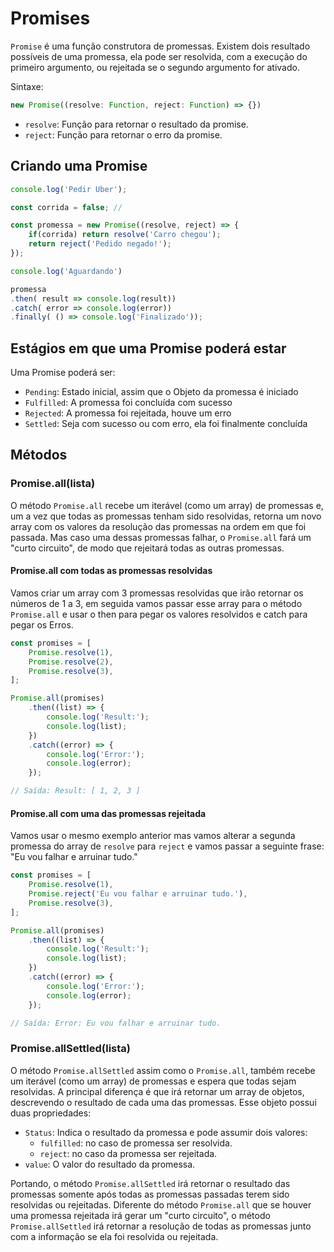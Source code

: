 # Promises

`Promise` é uma função construtora de promessas. Existem dois resultado possíveis de uma promessa, ela pode ser resolvida, com a execução do primeiro argumento, ou rejeitada se  o segundo argumento for ativado.

Sintaxe:

```js
new Promise((resolve: Function, reject: Function) => {})
```

* `resolve`: Função para retornar o resultado da promise.
* `reject`: Função para retornar o erro da promise.

## Criando uma Promise

```js
console.log('Pedir Uber');

const corrida = false; // 

const promessa = new Promise((resolve, reject) => {
    if(corrida) return resolve('Carro chegou');
    return reject('Pedido negado!');
});

console.log('Aguardando')

promessa
.then( result => console.log(result))
.catch( error => console.log(error))
.finally( () => console.log('Finalizado'));
```

## Estágios em que uma Promise poderá estar

Uma Promise poderá ser:

* `Pending`: Estado inicial, assim que o Objeto da promessa é iniciado
* `Fulfilled`: A promessa foi concluída com sucesso
* `Rejected`: A promessa foi rejeitada, houve um erro
* `Settled`: Seja com sucesso ou com erro, ela foi finalmente concluída

## Métodos

### Promise.all(lista)

O método `Promise.all` recebe um iterável (como um array) de promessas e, um a vez que todas as promessas tenham sido resolvidas, retorna um novo array com os valores da resolução das promessas na ordem em que foi passada. Mas caso uma dessas promessas falhar, o `Promise.all` fará um "curto circuito", de modo que rejeitará todas as outras promessas.


#### Promise.all com todas as promessas resolvidas

Vamos criar um array com 3 promessas resolvidas que irão retornar os números de 1 a 3, em seguida vamos passar esse array para o método `Promise.all` e usar o then para pegar os valores resolvidos e catch para pegar os Erros.

```js
const promises = [
    Promise.resolve(1),
    Promise.resolve(2),
    Promise.resolve(3),
];

Promise.all(promises)
    .then((list) => {
        console.log('Result:');
        console.log(list);
    })
    .catch((error) => {
        console.log('Error:');
        console.log(error);
    });

// Saída: Result: [ 1, 2, 3 ]
```

#### Promise.all com uma das promessas rejeitada

Vamos usar o mesmo exemplo anterior mas vamos alterar a segunda promessa do array de `resolve` para `reject` e vamos passar a seguinte frase: "Eu vou falhar e arruinar tudo."

```js
const promises = [
    Promise.resolve(1),
    Promise.reject('Eu vou falhar e arruinar tudo.'),
    Promise.resolve(3),
];

Promise.all(promises)
    .then((list) => {
        console.log('Result:');
        console.log(list);
    })
    .catch((error) => {
        console.log('Error:');
        console.log(error);
    });

// Saída: Error: Eu vou falhar e arruinar tudo.
```

### Promise.allSettled(lista)

O método `Promise.allSettled` assim como o `Promise.all`, também recebe um iterável (como um array) de promessas e espera que todas sejam resolvidas. A principal diferença é que irá retornar um array de objetos, descrevendo o resultado de cada uma das promessas. Esse objeto possui duas propriedades:

* `Status`: Indica o resultado da promessa e pode assumir dois valores:
  * `fulfilled`: no caso de promessa ser resolvida.
  * `reject`: no caso da promessa ser rejeitada.
* `value`: O valor do resultado da promessa.

Portando, o método `Promise.allSettled` irá retornar o resultado das promessas somente após todas as promessas passadas terem sido resolvidas ou rejeitadas. Diferente do método `Promise.all` que se houver uma promessa rejeitada irá gerar um "curto circuito", o método `Promise.allSettled` irá retornar a resolução de todas as promessas  junto com a informação se ela foi resolvida ou rejeitada.